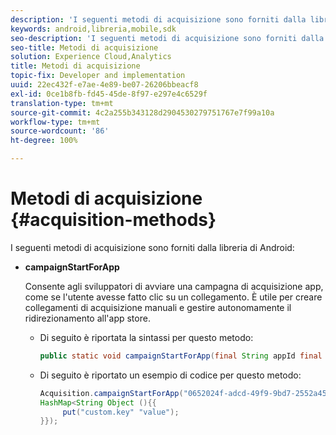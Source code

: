 ```yaml
---
description: 'I seguenti metodi di acquisizione sono forniti dalla libreria di Android '
keywords: android,libreria,mobile,sdk
seo-description: 'I seguenti metodi di acquisizione sono forniti dalla libreria di Android '
seo-title: Metodi di acquisizione
solution: Experience Cloud,Analytics
title: Metodi di acquisizione
topic-fix: Developer and implementation
uuid: 22ec432f-e7ae-4e89-be07-26206bbeacf8
exl-id: 0ce1b8fb-fd45-45de-8f97-e297e4c6529f
translation-type: tm+mt
source-git-commit: 4c2a255b343128d2904530279751767e7f99a10a
workflow-type: tm+mt
source-wordcount: '86'
ht-degree: 100%

---
```


# Metodi di acquisizione {#acquisition-methods}

I seguenti metodi di acquisizione sono forniti dalla libreria di Android:

* **campaignStartForApp**

   Consente agli sviluppatori di avviare una campagna di acquisizione app, come se l&#39;utente avesse fatto clic su un collegamento. È utile per creare collegamenti di acquisizione manuali e gestire autonomamente il ridirezionamento all&#39;app store.

   * Di seguito è riportata la sintassi per questo metodo:

      ```java
      public static void campaignStartForApp(final String appId final Map<String Object> data); 
      ```

   * Di seguito è riportato un esempio di codice per questo metodo:

      ```java
      Acquisition.campaignStartForApp("0652024f-adcd-49f9-9bd7-2552a4564d2f" new 
      HashMap<String Object (){{
           put("custom.key" "value");
      }}); 
      ```
